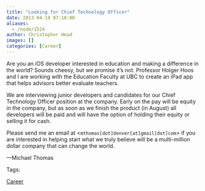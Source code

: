```yaml
---
title: "Looking for Chief Technology Officer"
date: 2013-04-19 07:18:00
aliases:
  - /node/1524
author: Christopher Head
images: []
categories: [Career]
---
```


Are you an iOS developer interested in education and making a difference in the world? Sounds cheesy, but we promise it’s not. Professor Holger Hoos and I are working with the Education Faculty at UBC to create an iPad app that helps advisors better evaluate teachers.

We are interviewing junior developers and candidates for our Chief Technology Officer position at the company. Early on the pay will be equity in the company, but as soon as we finish the product (in August) all developers will be paid and will have the option of holding their equity or selling it for cash.

Please send me an email at <`mthomas[dot]denver[at]gmail[dot]com`\> if you are interested in helping start what we truly believe will be a multi-million dollar company that can change the world.

—Michael Thomas

Tags:

[Career](/career)
